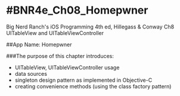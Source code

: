 #BNR4e\_Ch08\_Homepwner
=================================================

Big Nerd Ranch's iOS Programming 4th ed, Hillegass & Conway
Ch8 UITableView and UITableViewController

##App Name: Homepwner 

###The purpose of this chapter introduces:
- UITableView, UITableViewController usage
- data sources
- singleton design pattern as implemented in Objective-C
- creating convenience methods (using the class factory pattern)

